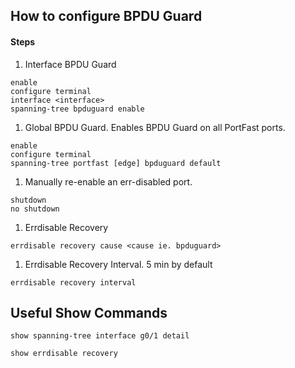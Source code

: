 ## How to configure BPDU Guard

#### Steps

1. Interface BPDU Guard
```
enable
configure terminal
interface <interface>
spanning-tree bpduguard enable
```

1. Global BPDU Guard. Enables BPDU Guard on all PortFast ports.
```
enable
configure terminal
spanning-tree portfast [edge] bpduguard default
```

1. Manually re-enable an err-disabled port.
```
shutdown
no shutdown
```

1. Errdisable Recovery
```
errdisable recovery cause <cause ie. bpduguard>
```

1. Errdisable Recovery Interval. 5 min by default
```
errdisable recovery interval
```

## Useful Show Commands

```
show spanning-tree interface g0/1 detail
```

```
show errdisable recovery
```

